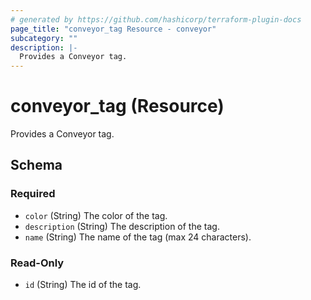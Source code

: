 ```yaml
---
# generated by https://github.com/hashicorp/terraform-plugin-docs
page_title: "conveyor_tag Resource - conveyor"
subcategory: ""
description: |-
  Provides a Conveyor tag.
---
```


# conveyor_tag (Resource)

Provides a Conveyor tag.



<!-- schema generated by tfplugindocs -->
## Schema

### Required

- `color` (String) The color of the tag.
- `description` (String) The description of the tag.
- `name` (String) The name of the tag (max 24 characters).

### Read-Only

- `id` (String) The id of the tag.


